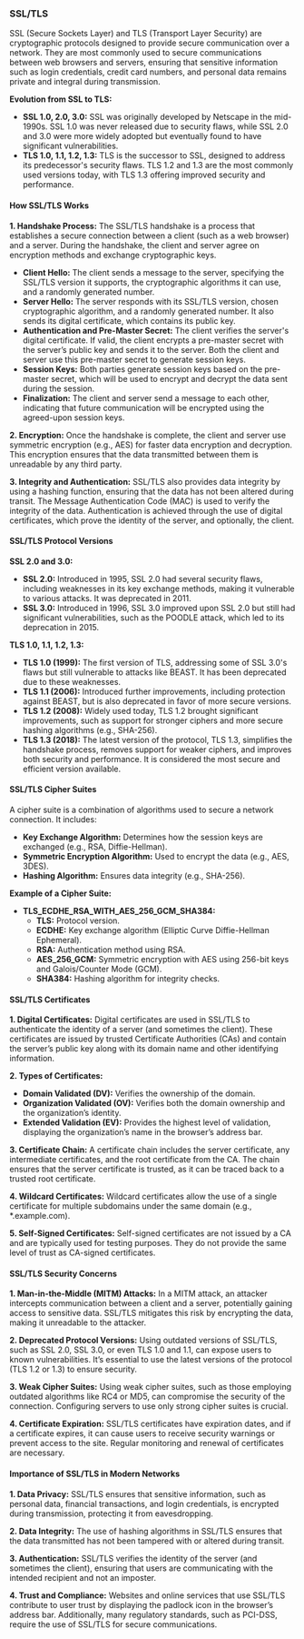 ### SSL/TLS

SSL (Secure Sockets Layer) and TLS (Transport Layer Security) are cryptographic protocols designed to provide secure communication over a network. They are most commonly used to secure communications between web browsers and servers, ensuring that sensitive information such as login credentials, credit card numbers, and personal data remains private and integral during transmission.

**Evolution from SSL to TLS:**

- **SSL 1.0, 2.0, 3.0:** SSL was originally developed by Netscape in the mid-1990s. SSL 1.0 was never released due to security flaws, while SSL 2.0 and 3.0 were more widely adopted but eventually found to have significant vulnerabilities.
- **TLS 1.0, 1.1, 1.2, 1.3:** TLS is the successor to SSL, designed to address its predecessor's security flaws. TLS 1.2 and 1.3 are the most commonly used versions today, with TLS 1.3 offering improved security and performance.

#### How SSL/TLS Works

**1. Handshake Process:**
The SSL/TLS handshake is a process that establishes a secure connection between a client (such as a web browser) and a server. During the handshake, the client and server agree on encryption methods and exchange cryptographic keys.

- **Client Hello:** The client sends a message to the server, specifying the SSL/TLS version it supports, the cryptographic algorithms it can use, and a randomly generated number.
- **Server Hello:** The server responds with its SSL/TLS version, chosen cryptographic algorithm, and a randomly generated number. It also sends its digital certificate, which contains its public key.
- **Authentication and Pre-Master Secret:** The client verifies the server's digital certificate. If valid, the client encrypts a pre-master secret with the server’s public key and sends it to the server. Both the client and server use this pre-master secret to generate session keys.
- **Session Keys:** Both parties generate session keys based on the pre-master secret, which will be used to encrypt and decrypt the data sent during the session.
- **Finalization:** The client and server send a message to each other, indicating that future communication will be encrypted using the agreed-upon session keys.

**2. Encryption:**
Once the handshake is complete, the client and server use symmetric encryption (e.g., AES) for faster data encryption and decryption. This encryption ensures that the data transmitted between them is unreadable by any third party.

**3. Integrity and Authentication:**
SSL/TLS also provides data integrity by using a hashing function, ensuring that the data has not been altered during transit. The Message Authentication Code (MAC) is used to verify the integrity of the data. Authentication is achieved through the use of digital certificates, which prove the identity of the server, and optionally, the client.

#### SSL/TLS Protocol Versions

**SSL 2.0 and 3.0:**

- **SSL 2.0:** Introduced in 1995, SSL 2.0 had several security flaws, including weaknesses in its key exchange methods, making it vulnerable to various attacks. It was deprecated in 2011.
- **SSL 3.0:** Introduced in 1996, SSL 3.0 improved upon SSL 2.0 but still had significant vulnerabilities, such as the POODLE attack, which led to its deprecation in 2015.

**TLS 1.0, 1.1, 1.2, 1.3:**

- **TLS 1.0 (1999):** The first version of TLS, addressing some of SSL 3.0's flaws but still vulnerable to attacks like BEAST. It has been deprecated due to these weaknesses.
- **TLS 1.1 (2006):** Introduced further improvements, including protection against BEAST, but is also deprecated in favor of more secure versions.
- **TLS 1.2 (2008):** Widely used today, TLS 1.2 brought significant improvements, such as support for stronger ciphers and more secure hashing algorithms (e.g., SHA-256).
- **TLS 1.3 (2018):** The latest version of the protocol, TLS 1.3, simplifies the handshake process, removes support for weaker ciphers, and improves both security and performance. It is considered the most secure and efficient version available.

#### SSL/TLS Cipher Suites

A cipher suite is a combination of algorithms used to secure a network connection. It includes:

- **Key Exchange Algorithm:** Determines how the session keys are exchanged (e.g., RSA, Diffie-Hellman).
- **Symmetric Encryption Algorithm:** Used to encrypt the data (e.g., AES, 3DES).
- **Hashing Algorithm:** Ensures data integrity (e.g., SHA-256).

**Example of a Cipher Suite:**

- **TLS_ECDHE_RSA_WITH_AES_256_GCM_SHA384:**
  - **TLS:** Protocol version.
  - **ECDHE:** Key exchange algorithm (Elliptic Curve Diffie-Hellman Ephemeral).
  - **RSA:** Authentication method using RSA.
  - **AES_256_GCM:** Symmetric encryption with AES using 256-bit keys and Galois/Counter Mode (GCM).
  - **SHA384:** Hashing algorithm for integrity checks.

#### SSL/TLS Certificates

**1. Digital Certificates:**
Digital certificates are used in SSL/TLS to authenticate the identity of a server (and sometimes the client). These certificates are issued by trusted Certificate Authorities (CAs) and contain the server’s public key along with its domain name and other identifying information.

**2. Types of Certificates:**

- **Domain Validated (DV):** Verifies the ownership of the domain.
- **Organization Validated (OV):** Verifies both the domain ownership and the organization’s identity.
- **Extended Validation (EV):** Provides the highest level of validation, displaying the organization’s name in the browser’s address bar.

**3. Certificate Chain:**
A certificate chain includes the server certificate, any intermediate certificates, and the root certificate from the CA. The chain ensures that the server certificate is trusted, as it can be traced back to a trusted root certificate.

**4. Wildcard Certificates:**
Wildcard certificates allow the use of a single certificate for multiple subdomains under the same domain (e.g., \*.example.com).

**5. Self-Signed Certificates:**
Self-signed certificates are not issued by a CA and are typically used for testing purposes. They do not provide the same level of trust as CA-signed certificates.

#### SSL/TLS Security Concerns

**1. Man-in-the-Middle (MITM) Attacks:**
In a MITM attack, an attacker intercepts communication between a client and a server, potentially gaining access to sensitive data. SSL/TLS mitigates this risk by encrypting the data, making it unreadable to the attacker.

**2. Deprecated Protocol Versions:**
Using outdated versions of SSL/TLS, such as SSL 2.0, SSL 3.0, or even TLS 1.0 and 1.1, can expose users to known vulnerabilities. It’s essential to use the latest versions of the protocol (TLS 1.2 or 1.3) to ensure security.

**3. Weak Cipher Suites:**
Using weak cipher suites, such as those employing outdated algorithms like RC4 or MD5, can compromise the security of the connection. Configuring servers to use only strong cipher suites is crucial.

**4. Certificate Expiration:**
SSL/TLS certificates have expiration dates, and if a certificate expires, it can cause users to receive security warnings or prevent access to the site. Regular monitoring and renewal of certificates are necessary.

#### Importance of SSL/TLS in Modern Networks

**1. Data Privacy:**
SSL/TLS ensures that sensitive information, such as personal data, financial transactions, and login credentials, is encrypted during transmission, protecting it from eavesdropping.

**2. Data Integrity:**
The use of hashing algorithms in SSL/TLS ensures that the data transmitted has not been tampered with or altered during transit.

**3. Authentication:**
SSL/TLS verifies the identity of the server (and sometimes the client), ensuring that users are communicating with the intended recipient and not an imposter.

**4. Trust and Compliance:**
Websites and online services that use SSL/TLS contribute to user trust by displaying the padlock icon in the browser’s address bar. Additionally, many regulatory standards, such as PCI-DSS, require the use of SSL/TLS for secure communications.
